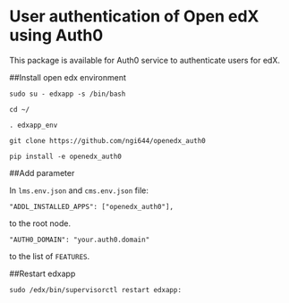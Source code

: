 # User authentication of Open edX using Auth0

This package is available for Auth0 service to authenticate users for edX.


##Install open edx environment

`sudo su - edxapp -s /bin/bash`

`cd ~/`

`. edxapp_env`

`git clone https://github.com/ngi644/openedx_auth0`

`pip install -e openedx_auth0`


##Add parameter

In `lms.env.json` and `cms.env.json`  file:

`"ADDL_INSTALLED_APPS": ["openedx_auth0"],`

 to the root node.


`"AUTH0_DOMAIN": "your.auth0.domain"`

 to the list of `FEATURES`.


##Restart edxapp

`sudo /edx/bin/supervisorctl restart edxapp:`